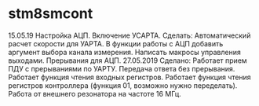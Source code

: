 # stm8smcont
15.05.19  Настройка АЦП. Включение УСАРТА.
          Сделать:  Автоматический расчет скорости для УАРТА.
                    В функции работы с АЦП добавить аргумент выбора канала измерения.
                    Написать макросы управления выходами.
                    Прерывания для АЦП.
27.05.2019 Сделано:
                    Работает прием ПДУ с прерываниями по УАРТУ.
                    Передача ответа без прерывания.
                    Работает функция чтения входных регистров.
                    Работает функция чтения регистров контроллера (функция 01, возможно нужно переделать).
                    Работа от внешнего резонатора на частоте 16 МГц.
  
